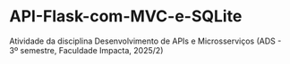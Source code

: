 # API-Flask-com-MVC-e-SQLite
Atividade da disciplina Desenvolvimento de APIs e Microsserviços (ADS - 3º semestre, Faculdade Impacta, 2025/2)
